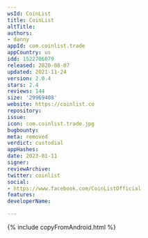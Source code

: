 ```yaml
---
wsId: CoinList
title: CoinList
altTitle: 
authors:
- danny
appId: com.coinlist.trade
appCountry: us
idd: 1522706079
released: 2020-08-07
updated: 2021-11-24
version: 2.0.4
stars: 2.4
reviews: 144
size: '29969408'
website: https://coinlist.co
repository: 
issue: 
icon: com.coinlist.trade.jpg
bugbounty: 
meta: removed
verdict: custodial
appHashes: 
date: 2023-01-11
signer: 
reviewArchive: 
twitter: coinlist
social:
- https://www.facebook.com/CoinListOfficial
features: 
developerName: 

---
```


{% include copyFromAndroid.html %}
